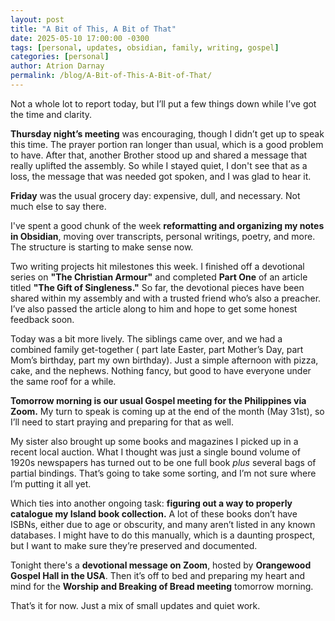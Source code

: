 ```yaml
---
layout: post
title: "A Bit of This, A Bit of That"
date: 2025-05-10 17:00:00 -0300
tags: [personal, updates, obsidian, family, writing, gospel]
categories: [personal]
author: Atrion Darnay
permalink: /blog/A-Bit-of-This-A-Bit-of-That/
---
```


Not a whole lot to report today, but I’ll put a few things down while I’ve got the time and clarity.

**Thursday night’s meeting** was encouraging, though I didn’t get up to speak this time. The prayer portion ran longer than usual, which is a good problem to have. After that, another Brother stood up and shared a message that really uplifted the assembly. So while I stayed quiet, I don't see that as a loss, the message that was needed got spoken, and I was glad to hear it.

**Friday** was the usual grocery day: expensive, dull, and necessary. Not much else to say there.

I've spent a good chunk of the week **reformatting and organizing my notes in Obsidian**, moving over transcripts, personal writings, poetry, and more. The structure is starting to make sense now.

Two writing projects hit milestones this week. I finished off a devotional series on **"The Christian Armour"** and completed **Part One** of an article titled **"The Gift of Singleness."** So far, the devotional pieces have been shared within my assembly and with a trusted friend who’s also a preacher. I’ve also passed the article along to him and hope to get some honest feedback soon.

Today was a bit more lively. The siblings came over, and we had a combined family get-together ( part late Easter, part Mother’s Day, part Mom’s birthday, part my own birthday). Just a simple afternoon with pizza, cake, and the nephews. Nothing fancy, but good to have everyone under the same roof for a while.

**Tomorrow morning is our usual Gospel meeting for the Philippines via Zoom.** My turn to speak is coming up at the end of the month (May 31st), so I’ll need to start praying and preparing for that as well.

My sister also brought up some books and magazines I picked up in a recent local auction. What I thought was just a single bound volume of 1920s newspapers has turned out to be one full book *plus* several bags of partial bindings. That’s going to take some sorting, and I’m not sure where I’m putting it all yet.

Which ties into another ongoing task: **figuring out a way to properly catalogue my Island book collection.** A lot of these books don’t have ISBNs, either due to age or obscurity, and many aren’t listed in any known databases. I might have to do this manually, which is a daunting prospect, but I want to make sure they’re preserved and documented.

Tonight there's a **devotional message on Zoom**, hosted by **Orangewood Gospel Hall in the USA**. Then it’s off to bed and preparing my heart and mind for the **Worship and Breaking of Bread meeting** tomorrow morning.

That’s it for now. Just a mix of small updates and quiet work.
